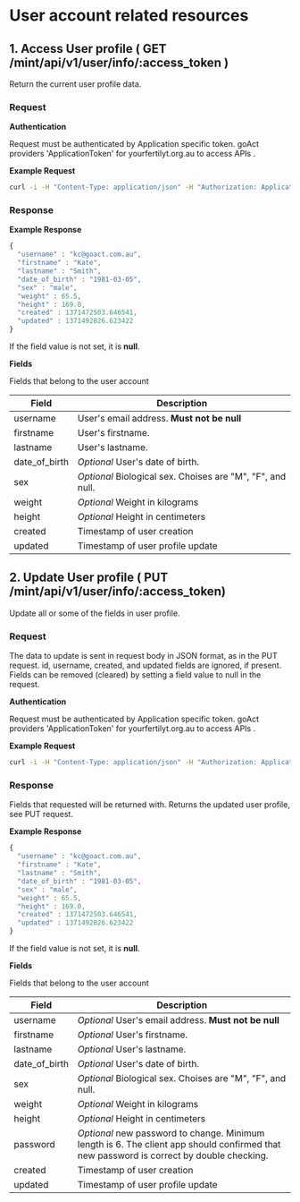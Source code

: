 # User account related resources
 
## 1. Access User profile  ( GET /mint/api/v1/user/info/:access_token )

Return the current user profile data.

### Request 

**Authentication**
 
Request must be authenticated by Application specific token. goAct providers 'ApplicationToken' for yourfertilyt.org.au to access APIs .

**Example Request** 

```sh
curl -i -H "Content-Type: application/json" -H "Authorization: ApplicationToken 1YotnFZsEjr1zCsicMWpAAFSa" -X GET  https://test.goact.co/mint/api/v1/user/dbd4bc88-7f44-4cd7-b9f6-06db922e36c2
```


### Response

**Example Response**

```javascript
{  
  "username" : "kc@goact.com.au",
  "firstname" : "Kate",
  "lastname" : "Smith",
  "date_of_birth" : "1981-03-05",
  "sex" : "male",
  "weight" : 65.5,
  "height" : 169.0, 
  "created" : 1371472503.646541,
  "updated" : 1371492826.623422
}
```

If the field value is not set, it is **null**.


**Fields** 

Fields that belong to the user account

Field         | Description
--------------|-------- 
username      | User's email address. **Must not be null**
firstname     | User's firstname.
lastname      | User's lastname.
date_of_birth | *Optional* User's date of birth.
sex           | *Optional* Biological sex. Choises are "M", "F", and null.
weight        | *Optional* Weight in kilograms
height        | *Optional* Height in centimeters 
created       | Timestamp of user creation
updated       | Timestamp of user profile update




## 2. Update User profile ( PUT /mint/api/v1/user/info/:access_token)

Update all or some of the fields in user profile.

### Request  

The data to update is sent in request body in JSON format, as in the PUT request. id, username, created, and updated fields are ignored, if present.
Fields can be removed (cleared) by setting a field value to null in the request.

**Authentication**
 
Request must be authenticated by Application specific token. goAct providers 'ApplicationToken' for yourfertilyt.org.au to access APIs .

**Example Request** 

```sh
curl -i -H "Content-Type: application/json" -H "Authorization: ApplicationToken 1YotnFZsEjr1zCsicMWpAAFSa" -X PUT -d '{"firstname":"Kate", "lastname":"Smith", "date_of_birth":"1981-03-05","sex":"male", "weight" : 65.5, "height" : 169.0, "password": "newpaswd!23"}' https://test.goact.co/mint/api/v1/user/dbd4bc88-7f44-4cd7-b9f6-06db922e36c2
```

### Response

Fields that requested will be returned with. 
Returns the updated user profile, see PUT request.

**Example Response**

```javascript
{ 
  "username" : "kc@goact.com.au",
  "firstname" : "Kate",
  "lastname" : "Smith",
  "date_of_birth" : "1981-03-05",
  "sex" : "male",
  "weight" : 65.5,
  "height" : 169.0, 
  "created" : 1371472503.646541,
  "updated" : 1371492826.623422
}
```

If the field value is not set, it is **null**.


**Fields** 

Fields that belong to the user account

Field         | Description
--------------|-------- 
username      | *Optional* User's email address. **Must not be null**
firstname     | *Optional* User's firstname.
lastname      | *Optional* User's lastname.
date_of_birth | *Optional* User's date of birth.
sex           | *Optional* Biological sex. Choises are "M", "F", and null.
weight        | *Optional* Weight in kilograms
height        | *Optional* Height in centimeters 
password      | *Optional* new password to change. Minimum length is 6. The client app should confirmed that new password is correct by double checking.   
created       | Timestamp of user creation
updated       | Timestamp of user profile update

  


